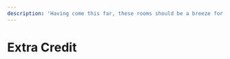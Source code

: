 ```yaml
---
description: 'Having come this far, these rooms should be a breeze for you to complete.'
---
```


# Extra Credit

